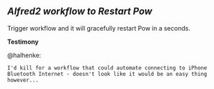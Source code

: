 *Alfred2 workflow to Restart Pow*
-
Trigger workflow and it will gracefully restart Pow in a seconds.


**Testimony**

@halhenke:
		
	I'd kill for a workflow that could automate connecting to iPhone
	Bluetooth Internet - doesn't look like it would be an easy thing however...
